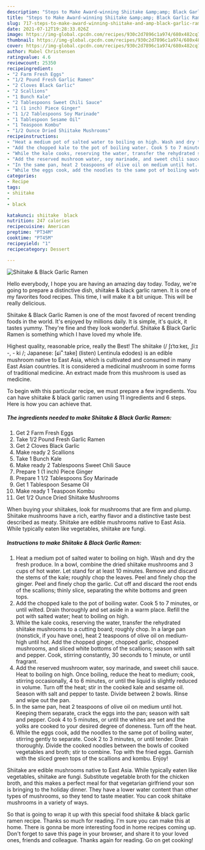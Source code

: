 ```yaml
---
description: "Steps to Make Award-winning Shiitake &amp;amp; Black Garlic Ramen"
title: "Steps to Make Award-winning Shiitake &amp;amp; Black Garlic Ramen"
slug: 717-steps-to-make-award-winning-shiitake-and-amp-black-garlic-ramen
date: 2021-07-12T19:28:33.026Z
image: https://img-global.cpcdn.com/recipes/930c2d7896c1a974/680x482cq70/shiitake-black-garlic-ramen-recipe-main-photo.jpg
thumbnail: https://img-global.cpcdn.com/recipes/930c2d7896c1a974/680x482cq70/shiitake-black-garlic-ramen-recipe-main-photo.jpg
cover: https://img-global.cpcdn.com/recipes/930c2d7896c1a974/680x482cq70/shiitake-black-garlic-ramen-recipe-main-photo.jpg
author: Mabel Christensen
ratingvalue: 4.6
reviewcount: 25350
recipeingredient:
- "2 Farm Fresh Eggs"
- "1/2 Pound Fresh Garlic Ramen"
- "2 Cloves Black Garlic"
- "2 Scallions"
- "1 Bunch Kale"
- "2 Tablespoons Sweet Chili Sauce"
- "1 (1 inch) Piece Ginger"
- "1 1/2 Tablespoons Soy Marinade"
- "1 Tablespoon Sesame Oil"
- "1 Teaspoon Kombu"
- "1/2 Ounce Dried Shiitake Mushrooms"
recipeinstructions:
- "Heat a medium pot of salted water to boiling on high. Wash and dry the fresh produce. In a bowl, combine the dried shiitake mushrooms and 3 cups of hot water. Let stand for at least 10 minutes. Remove and discard the stems of the kale; roughly chop the leaves. Peel and finely chop the ginger. Peel and finely chop the garlic. Cut off and discard the root ends of the scallions; thinly slice, separating the white bottoms and green tops."
- "Add the chopped kale to the pot of boiling water. Cook 5 to 7 minutes, or until wilted. Drain thoroughly and set aside in a warm place. Refill the pot with salted water; heat to boiling on high."
- "While the kale cooks, reserving the water, transfer the rehydrated shiitake mushrooms to a cutting board; roughly chop. In a large pan (nonstick, if you have one), heat 2 teaspoons of olive oil on medium-high until hot. Add the chopped ginger, chopped garlic, chopped mushrooms, and sliced white bottoms of the scallions; season with salt and pepper. Cook, stirring constantly, 30 seconds to 1 minute, or until fragrant."
- "Add the reserved mushroom water, soy marinade, and sweet chili sauce. Heat to boiling on high. Once boiling, reduce the heat to medium; cook, stirring occasionally, 4 to 6 minutes, or until the liquid is slightly reduced in volume. Turn off the heat; stir in the cooked kale and sesame oil. Season with salt and pepper to taste. Divide between 2 bowls. Rinse and wipe out the pan."
- "In the same pan, heat 2 teaspoons of olive oil on medium until hot. Keeping them separate, crack the eggs into the pan; season with salt and pepper. Cook 4 to 5 minutes, or until the whites are set and the yolks are cooked to your desired degree of doneness. Turn off the heat."
- "While the eggs cook, add the noodles to the same pot of boiling water, stirring gently to separate. Cook 2 to 3 minutes, or until tender. Drain thoroughly. Divide the cooked noodles between the bowls of cooked vegetables and broth; stir to combine. Top with the fried eggs. Garnish with the sliced green tops of the scallions and kombu. Enjoy!"
categories:
- Recipe
tags:
- shiitake
- 
- black

katakunci: shiitake  black 
nutrition: 247 calories
recipecuisine: American
preptime: "PT34M"
cooktime: "PT45M"
recipeyield: "1"
recipecategory: Dessert

---
```



![Shiitake &amp; Black Garlic Ramen](https://img-global.cpcdn.com/recipes/930c2d7896c1a974/680x482cq70/shiitake-black-garlic-ramen-recipe-main-photo.jpg)

Hello everybody, I hope you are having an amazing day today. Today, we're going to prepare a distinctive dish, shiitake &amp; black garlic ramen. It is one of my favorites food recipes. This time, I will make it a bit unique. This will be really delicious.

Shiitake &amp; Black Garlic Ramen is one of the most favored of recent trending foods in the world. It's enjoyed by millions daily. It is simple, it's quick, it tastes yummy. They're fine and they look wonderful. Shiitake &amp; Black Garlic Ramen is something which I have loved my whole life.

Highest quality, reasonable price, really the Best! The shiitake (/ ʃɪˈtɑːkeɪ, ˌʃiːɪ -, - ki /; Japanese: [ɕiꜜːtake] (listen) Lentinula edodes) is an edible mushroom native to East Asia, which is cultivated and consumed in many East Asian countries. It is considered a medicinal mushroom in some forms of traditional medicine. An extract made from this mushroom is used as medicine.


To begin with this particular recipe, we must prepare a few ingredients. You can have shiitake &amp; black garlic ramen using 11 ingredients and 6 steps. Here is how you can achieve that.

<!--inarticleads1-->

##### The ingredients needed to make Shiitake &amp; Black Garlic Ramen:

1. Get 2 Farm Fresh Eggs
1. Take 1/2 Pound Fresh Garlic Ramen
1. Get 2 Cloves Black Garlic
1. Make ready 2 Scallions
1. Take 1 Bunch Kale
1. Make ready 2 Tablespoons Sweet Chili Sauce
1. Prepare 1 (1 inch) Piece Ginger
1. Prepare 1 1/2 Tablespoons Soy Marinade
1. Get 1 Tablespoon Sesame Oil
1. Make ready 1 Teaspoon Kombu
1. Get 1/2 Ounce Dried Shiitake Mushrooms


When buying your shiitakes, look for mushrooms that are firm and plump. Shiitake mushrooms have a rich, earthy flavor and a distinctive taste best described as meaty. Shiitake are edible mushrooms native to East Asia. While typically eaten like vegetables, shiitake are fungi. 

<!--inarticleads2-->

##### Instructions to make Shiitake &amp; Black Garlic Ramen:

1. Heat a medium pot of salted water to boiling on high. Wash and dry the fresh produce. In a bowl, combine the dried shiitake mushrooms and 3 cups of hot water. Let stand for at least 10 minutes. Remove and discard the stems of the kale; roughly chop the leaves. Peel and finely chop the ginger. Peel and finely chop the garlic. Cut off and discard the root ends of the scallions; thinly slice, separating the white bottoms and green tops.
1. Add the chopped kale to the pot of boiling water. Cook 5 to 7 minutes, or until wilted. Drain thoroughly and set aside in a warm place. Refill the pot with salted water; heat to boiling on high.
1. While the kale cooks, reserving the water, transfer the rehydrated shiitake mushrooms to a cutting board; roughly chop. In a large pan (nonstick, if you have one), heat 2 teaspoons of olive oil on medium-high until hot. Add the chopped ginger, chopped garlic, chopped mushrooms, and sliced white bottoms of the scallions; season with salt and pepper. Cook, stirring constantly, 30 seconds to 1 minute, or until fragrant.
1. Add the reserved mushroom water, soy marinade, and sweet chili sauce. Heat to boiling on high. Once boiling, reduce the heat to medium; cook, stirring occasionally, 4 to 6 minutes, or until the liquid is slightly reduced in volume. Turn off the heat; stir in the cooked kale and sesame oil. Season with salt and pepper to taste. Divide between 2 bowls. Rinse and wipe out the pan.
1. In the same pan, heat 2 teaspoons of olive oil on medium until hot. Keeping them separate, crack the eggs into the pan; season with salt and pepper. Cook 4 to 5 minutes, or until the whites are set and the yolks are cooked to your desired degree of doneness. Turn off the heat.
1. While the eggs cook, add the noodles to the same pot of boiling water, stirring gently to separate. Cook 2 to 3 minutes, or until tender. Drain thoroughly. Divide the cooked noodles between the bowls of cooked vegetables and broth; stir to combine. Top with the fried eggs. Garnish with the sliced green tops of the scallions and kombu. Enjoy!


Shiitake are edible mushrooms native to East Asia. While typically eaten like vegetables, shiitake are fungi. Substitute vegetable broth for the chicken broth, and this makes a perfect meal for that vegetarian girlfriend your son is bringing to the holiday dinner. They have a lower water content than other types of mushrooms, so they tend to taste meatier. You can cook shiitake mushrooms in a variety of ways. 

So that is going to wrap it up with this special food shiitake &amp; black garlic ramen recipe. Thanks so much for reading. I'm sure you can make this at home. There is gonna be more interesting food in home recipes coming up. Don't forget to save this page in your browser, and share it to your loved ones, friends and colleague. Thanks again for reading. Go on get cooking!
